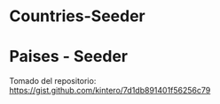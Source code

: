# Countries-Seeder
# Paises - Seeder
Tomado del repositorio: https://gist.github.com/kintero/7d1db891401f56256c79

